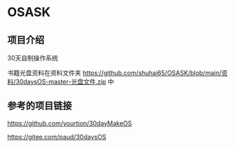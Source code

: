 # OSASK

## 项目介绍

30天自制操作系统

书籍光盘资料在资料文件夹 https://github.com/shuhai65/OSASK/blob/main/资料/30daysOS-master-光盘文件.zip 中

## 参考的项目链接

https://github.com/yourtion/30dayMakeOS

https://gitee.com/paud/30daysOS


